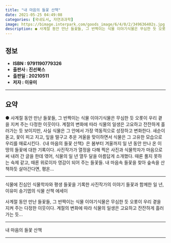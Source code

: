 ```yaml
---
title: "내 마음의 들꽃 산책"
date: 2021-05-25 04:49:08
categories: [국내도서, 자연과과학]
image: https://bimage.interpark.com/goods_image/6/4/0/2/349636402s.jpg
description: ● 사계절 동안 만난 들꽃들, 그 반짝이는 식물 이야기식물은 무심한 듯 오롯이 우리 곁을 지켜 주는 다정한 이웃이다. 계절의 변화에 따라 식물의 일생은 고요하고 잔잔하게 흘러가는 듯 보이지만, 사실 식물은 그 안에서 가장 역동적으로 성장하고 변화한다. 새순이 돋고, 꽃이 피고 지고,
---
```


## **정보**

- **ISBN : 9791190779326**
- **출판사 : 진선북스**
- **출판일 : 20210511**
- **저자 : 이유미**

------



## **요약**

●  사계절 동안 만난 들꽃들, 그 반짝이는 식물 이야기식물은 무심한 듯 오롯이 우리 곁을 지켜 주는 다정한 이웃이다. 계절의 변화에 따라 식물의 일생은 고요하고 잔잔하게 흘러가는 듯 보이지만, 사실 식물은 그 안에서 가장 역동적으로 성장하고 변화한다. 새순이 돋고, 꽃이 피고 지고, 잎을 떨구고 추운 겨울을 맞이하면서 식물은 그 고유한 모습으로 우리를 매료시킨다.《내 마음의 들꽃 산책》은 봄부터 겨울까지 일 년 동안 만나 온 이 땅의 들꽃에 대한 기록이다. 사진작가가 열정을 다해 찍은 사진과 식물학자가 마음으로 써 내려 간 글을 한데 엮어, 식물의 일 년 열두 달을 아름답게 소개했다. 때론 풀지 못하는 숙제 같고, 때론 위로이자 영감이 되어 주는 들꽃들. 내 마음속 들꽃을 찾아 숲속을 산책하듯 살아간다면, 평온...

------

식물에 진심인 식물학자와
평생 들꽃을 기록한 사진작가의 이야기
들꽃과 함께한 일 년, 이유미 송기엽의 식물 산책 에세이

사계절 동안 만난 들꽃들, 그 반짝이는 식물 이야기식물은 무심한 듯 오롯이 우리 곁을 지켜 주는 다정한 이웃이다. 계절의 변화에 따라 식물의 일생은 고요하고 잔잔하게 흘러가는 듯... 

------


내 마음의 들꽃 산책 

------



